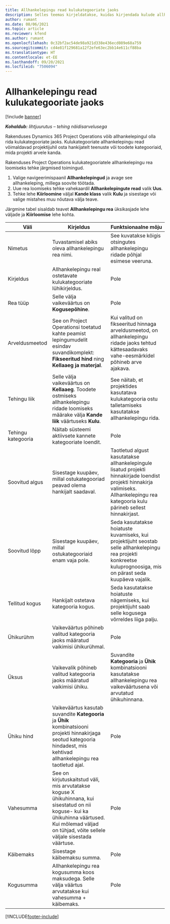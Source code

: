 ```yaml
---
title: Allhankelepingu read kulukategooriate jaoks
description: Selles teemas kirjeldatakse, kuidas kirjendada kulude allhankelepingute ridu ja kasutada välju hankijatelt aja ostmise kirjendamiseks.
author: rumant
ms.date: 08/06/2021
ms.topic: article
ms.reviewer: kfend
ms.author: rumant
ms.openlocfilehash: 0c32bf2ac54de98a921d338e436ecd089e68a759
ms.sourcegitcommit: cd4e81f129681a12f2efe63ec2bb14e611cf88ba
ms.translationtype: HT
ms.contentlocale: et-EE
ms.lasthandoff: 09/20/2021
ms.locfileid: "7506094"
---
```

#  <a name="subcontract-lines-for-expense-categories"></a>Allhankelepingu read kulukategooriate jaoks

[!include [banner](../../includes/dataverse-preview.md)]

_**Kohaldub:** lihtjuurutus – tehing näidisarvelusega_

Rakenduses Dynamics 365 Project Operations võib allhankelepingul olla rida kulukategooriate jaoks. Kulukategooriate allhankelepingu read võimaldavad projektijuhil osta hankijatelt teenuste või toodete kategooriaid, mida projekti arvele kanda.

Rakenduses Project Operations kulukategooriatele allhankelepingu rea loomiseks tehke järgmised toimingud.

1. Valige navigeerimispaanil **Allhankelepingud** ja avage see allhankeleping, millega soovite töötada.
2. Uue rea loomiseks tehke vahekaardil **Allhankelepingute read** valik **Uus**.
3. Tehke lehe **Kiirloomine** väljal **Kande klass** valik **Kulu** ja sisestage või valige mistahes muu nõutava välja teave.

Järgmine tabel sisaldab teavet **Allhankelepingu rea** üksikasjade lehe väljade ja **Kiirloomise** lehe kohta.

| **Väli** | **Kirjeldus** | **Funktsionaalne mõju** |
| --- | --- | --- |
| Nimetus | Tuvastamisel abiks oleva allhankelepingu rea nimi. | See kuvatakse kõigis otsingutes allhankelepingu ridade põhjal esimese veeruna. |
| Kirjeldus | Allhankelepingu real ostetavate kulukategooriate lühikirjeldus. | Pole |
|Rea tüüp | Selle välja vaikeväärtus on **Kogusepõhine**. |Pole |
| Arveldusmeetod | See on Project Operationsi toetatud kahte peamist lepingumudelit esindav suvandikomplekt: **Fikseeritud hind** ning **Kellaaeg ja materjal**. | Kui valitud on fikseeritud hinnaga arveldusmeetod, on allhankelepingu ridade jaoks tehtud kättesaadavaks vahe-eesmärkidel põhineb arve ajakava. |
| Tehingu liik | Selle välja vaikeväärtus on **Kellaaeg**. Toodete ostmiseks allhankelepingu ridade loomiseks määrake välja **Kande liik** väärtuseks **Kulu**.  | See näitab, et projektides kasutatava kulukategooria ostu talletamiseks kasutatakse allhankelepingu rida. |
| Tehingu kategooria | Näitab süsteemi aktiivsete kannete kategooriate loendit. |Pole |
| Soovitud algus | Sisestage kuupäev, millal ostukategooriad peavad olema hankijalt saadaval. | Taotletud algust kasutatakse allhankelepingule lisatud projekti hinnakirjade loendist projekti hinnakirja valimiseks. Allhankelepingu rea kategooria kulu pärineb sellest hinnakirjast. |
| Soovitud lõpp | Sisestage kuupäev, millal ostukategooriaid enam vaja pole. | Seda kasutatakse hoiatuste kuvamiseks, kui projektijuht seostab selle allhankelepingu rea projekti konkreetse kuluprognoosiga, mis on pärast seda kuupäeva vajalik. |
| Tellitud kogus | Hankijalt ostetava kategooria kogus. | Seda kasutatakse hoiatuste nägemiseks, kui projektijuht saab selle kogusega võrreldes liiga palju.|
| Ühikurühm | Vaikeväärtus põhineb valitud kategooria jaoks määratud vaikimisi ühikurühmal. |Pole |
| Üksus | Vaikevalik põhineb valitud kategooria jaoks määratud vaikimisi ühiku.  | Suvandite **Kategooria** ja **Ühik** kombinatsiooni kasutatakse allhankelepingu rea vaikeväärtusena või arvutatud ühikuhinnana.  |
| Ühiku hind | Vaikeväärtus kasutab suvandite **Kategooria** ja **Ühik** kombinatsiooni projekti hinnakirjaga seotud kategooria hindadest, mis kehtivad allhankelepingu rea taotletud ajal. |Pole |
| Vahesumma | See on kirjutuskaitstud väli, mis arvutatakse koguse X ühikuhinnana, kui sisestatud on nii koguse- kui ka ühikuhinna väärtused. Kui mõlemad väljad on tühjad, võite sellele väljale sisestada väärtuse. |Pole |
| Käibemaks | Sisestage käibemaksu summa. |Pole |
| Kogusumma | Allhankelepingu rea kogusumma koos maksudega. Selle välja väärtus arvutatakse kui vahesumma + käibemaks. |Pole |


[!INCLUDE[footer-include](../../includes/footer-banner.md)]
